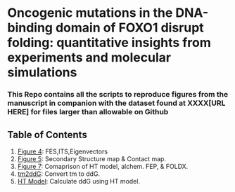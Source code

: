 # Oncogenic mutations in the DNA-binding domain of FOXO1 disrupt folding: quantitative insights from experiments and molecular simulations
### This Repo contains all the scripts to reproduce figures from the manuscript in companion with the dataset found at XXXX[URL HERE] for files larger than allowable on Github

## Table of Contents
1. [Figure 4](https://github.com/vvoelz/FOXO1-folding/tree/master/Paper_scripts/Figure_4): FES,ITS,Eigenvectors
2. [Figure 5](https://github.com/vvoelz/FOXO1-folding/tree/master/Paper_scripts/Figure_5): Secondary Structure map & Contact map.
3. [Figure 7](https://github.com/vvoelz/FOXO1-folding/tree/master/Paper_scripts/Figure_7): Comaprison of HT model, alchem. FEP, & FOLDX.
4. [tm2ddG](https://github.com/vvoelz/FOXO1-folding/tree/master/Paper_scripts/tm2ddG): Convert tm to ddG.
5. [HT Model](https://github.com/vvoelz/FOXO1-folding/tree/master/Paper_scripts/HT_model): Calculate ddG using HT model.
